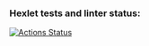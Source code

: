### Hexlet tests and linter status:
[![Actions Status](https://github.com/RomanChovgun/js-playwright-project-90/actions/workflows/hexlet-check.yml/badge.svg)](https://github.com/RomanChovgun/js-playwright-project-90/actions)